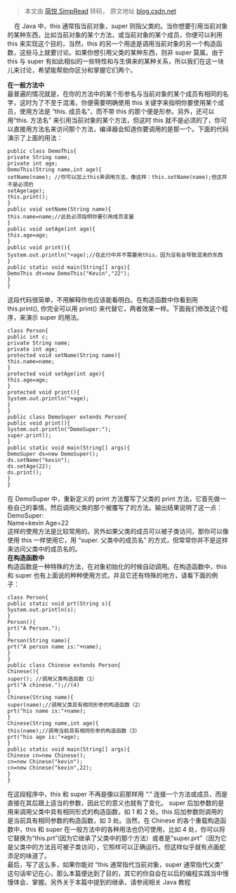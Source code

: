 > 本文由 [简悦 SimpRead](http://ksria.com/simpread/) 转码， 原文地址 [blog.csdn.net](https://blog.csdn.net/dyllove98/article/details/8826232?utm_medium=distribute.pc_relevant_t0.none-task-blog-BlogCommendFromBaidu-1.control&depth_1-utm_source=distribute.pc_relevant_t0.none-task-blog-BlogCommendFromBaidu-1.control)

    在 Java 中，this 通常指当前对象，super 则指父类的。当你想要引用当前对象的某种东西，比如当前对象的某个方法，或当前对象的某个成员，你便可以利用 this 来实现这个目的，当然，this 的另一个用途是调用当前对象的另一个构造函数，这些马上就要讨论。如果你想引用父类的某种东西，则非 super 莫属。由于 this 与 super 有如此相似的一些特性和与生俱来的某种关系，所以我们在这一块儿来讨论，希望能帮助你区分和掌握它们两个。

**在一般方法中**   
最普遍的情况就是，在你的方法中的某个形参名与当前对象的某个成员有相同的名字，这时为了不至于混淆，你便需要明确使用 this 关键字来指明你要使用某个成员，使用方法是 “this. 成员名”，而不带 this 的那个便是形参。另外，还可以用“this. 方法名” 来引用当前对象的某个方法，但这时 this 就不是必须的了，你可以直接用方法名来访问那个方法，编译器会知道你要调用的是那一个。下面的代码演示了上面的用法：

```
public class DemoThis{
private String name;
private int age;
DemoThis(String name,int age){
setName(name); //你可以加上this来调用方法，像这样：this.setName(name);但这并不是必须的
setAge(age);
this.print();
} 
public void setName(String name){
this.name=name;//此处必须指明你要引用成员变量
}
public void setAge(int age){
this.age=age;
}
public void print(){
System.out.println("+age);//在此行中并不需要用this，因为没有会导致混淆的东西
}
public static void main(String[] args){
DemoThis dt=new DemoThis("Kevin","22");
}
}
```

这段代码很简单，不用解释你也应该能看明白。在构造函数中你看到用 this.print(), 你完全可以用 print() 来代替它，两者效果一样。下面我们修改这个程序，来演示 super 的用法。

```
class Person{
public int c;
private String name;
private int age;
protected void setName(String name){
this.name=name;
}
protected void setAge(int age){
this.age=age;
}
protected void print(){
System.out.println("+age);
}
}
public class DemoSuper extends Person{
public void print(){
System.out.println("DemoSuper:");
super.print();
}
public static void main(String[] args){
DemoSuper ds=new DemoSuper();
ds.setName("kevin");
ds.setAge(22);
ds.print();
}
}
```

在 DemoSuper 中，重新定义的 print 方法覆写了父类的 print 方法，它首先做一些自己的事情，然后调用父类的那个被覆写了的方法。输出结果说明了这一点：  
DemoSuper:  
Name=kevin Age=22  
这样的使用方法是比较常用的。另外如果父类的成员可以被子类访问，那你可以像使用 this 一样使用它，用 “super. 父类中的成员名” 的方式，但常常你并不是这样来访问父类中的成员名的。  
**在构造函数中**   
构造函数是一种特殊的方法，在对象初始化的时候自动调用。在构造函数中，this 和 super 也有上面说的种种使用方式，并且它还有特殊的地方，请看下面的例子：

```
class Person{
public static void prt(String s){
System.out.println(s);
}
Person(){
prt("A Person.");
}
Person(String name){
prt("A person name is:"+name);
}
}
public class Chinese extends Person{
Chinese(){
super(); //调用父类构造函数（1）
prt("A chinese.");//(4)
}
Chinese(String name){
super(name);//调用父类具有相同形参的构造函数（2）
prt("his name is:"+name);
}
Chinese(String name,int age){
this(name);//调用当前具有相同形参的构造函数（3）
prt("his age is:"+age);
}
public static void main(String[] args){
Chinese cn=new Chinese();
cn=new Chinese("kevin");
cn=new Chinese("kevin",22);
}
}
```

在这段程序中，this 和 super 不再是像以前那样用 “.” 连接一个方法或成员，而是直接在其后跟上适当的参数，因此它的意义也就有了变化。 super 后加参数的是用来调用父类中具有相同形式的构造函数，如 1 和 2 处。this 后加参数则调用的是当前具有相同参数的构造函数，如 3 处。当然，在 Chinese 的各个重载构造函数中，this 和 super 在一般方法中的各种用法也仍可使用，比如 4 处，你可以将它替换为“this.prt”(因为它继承了父类中的那个方法）或者是“super.prt”（因为它是父类中的方法且可被子类访问），它照样可以正确运行。但这样似乎就有点画蛇添足的味道了。  
最后，写了这么多，如果你能对 “this 通常指代当前对象，super 通常指代父类” 这句话牢记在心，那么本篇便达到了目的，其它的你自会在以后的编程实践当中慢慢体会、掌握。另外关于本篇中提到的继承，请参阅相关 Java 教程

<script type="text/javascript"> </script><script type="text/javascript" src="http://pagead2.googlesyndication.com/pagead/show_ads.js"></script>